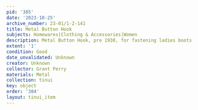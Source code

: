 ```yaml
---
pid: '385'
date: '2023-10-25'
archive_number: 23-01/1-2-141
title: Metal Button Hook
subjects: Homewares|Clothing & Accessories|Women
description: Metal Button Hook, pre 1930, for fastening ladies boots
extent: '1'
condition: Good
date_unvalidated: Unknown
creator: Unknown
collector: Grant Perry
materials: Metal
collection: tinui
key: object
order: '384'
layout: tinui_item
---
```

